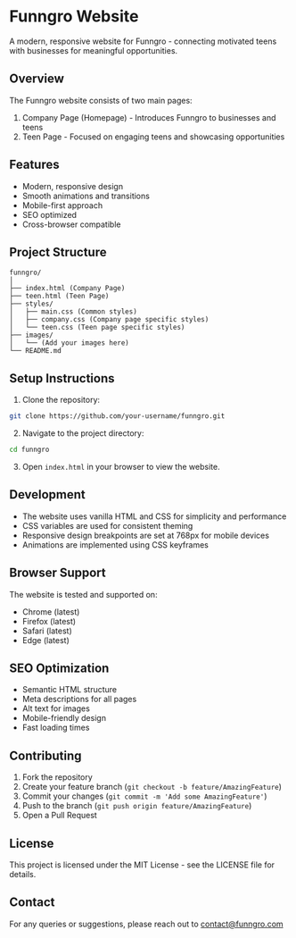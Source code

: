 # Funngro Website

A modern, responsive website for Funngro - connecting motivated teens with businesses for meaningful opportunities.

## Overview

The Funngro website consists of two main pages:
1. Company Page (Homepage) - Introduces Funngro to businesses and teens
2. Teen Page - Focused on engaging teens and showcasing opportunities

## Features

- Modern, responsive design
- Smooth animations and transitions
- Mobile-first approach
- SEO optimized
- Cross-browser compatible

## Project Structure

```
funngro/
│
├── index.html (Company Page)
├── teen.html (Teen Page)
├── styles/
│   ├── main.css (Common styles)
│   ├── company.css (Company page specific styles)
│   └── teen.css (Teen page specific styles)
├── images/
│   └── (Add your images here)
└── README.md
```

## Setup Instructions

1. Clone the repository:
```bash
git clone https://github.com/your-username/funngro.git
```

2. Navigate to the project directory:
```bash
cd funngro
```

3. Open `index.html` in your browser to view the website.

## Development

- The website uses vanilla HTML and CSS for simplicity and performance
- CSS variables are used for consistent theming
- Responsive design breakpoints are set at 768px for mobile devices
- Animations are implemented using CSS keyframes

## Browser Support

The website is tested and supported on:
- Chrome (latest)
- Firefox (latest)
- Safari (latest)
- Edge (latest)

## SEO Optimization

- Semantic HTML structure
- Meta descriptions for all pages
- Alt text for images
- Mobile-friendly design
- Fast loading times

## Contributing

1. Fork the repository
2. Create your feature branch (`git checkout -b feature/AmazingFeature`)
3. Commit your changes (`git commit -m 'Add some AmazingFeature'`)
4. Push to the branch (`git push origin feature/AmazingFeature`)
5. Open a Pull Request

## License

This project is licensed under the MIT License - see the LICENSE file for details.

## Contact

For any queries or suggestions, please reach out to [contact@funngro.com](mailto:contact@funngro.com) 